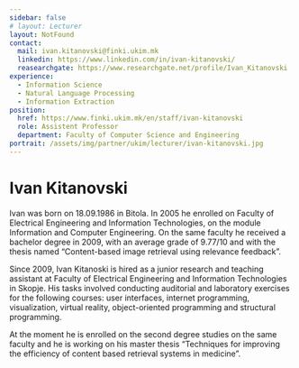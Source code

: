 ```yaml
---
sidebar: false
# layout: Lecturer
layout: NotFound
contact:
  mail: ivan.kitanovski@finki.ukim.mk
  linkedin: https://www.linkedin.com/in/ivan-kitanovski/
  reasearchgate: https://www.researchgate.net/profile/Ivan_Kitanovski
experience:
  - Information Science
  - Natural Language Processing
  - Information Extraction
position:
  href: https://www.finki.ukim.mk/en/staff/ivan-kitanovski
  role: Assistent Professor
  department: Faculty of Computer Science and Engineering
portrait: /assets/img/partner/ukim/lecturer/ivan-kitanovski.jpg
---
```


# Ivan Kitanovski

Ivan was born on 18.09.1986 in Bitola.
In 2005 he enrolled on Faculty of Electrical Engineering and Information Technologies, on the module Information and Computer Engineering.
On the same faculty he received a bachelor degree in 2009, with an average grade of 9.77/10 and with the thesis named “Content-based image retrieval using relevance feedback”.

<!-- more -->

Since 2009, Ivan Kitanoski is hired as a junior research and teaching assistant at Faculty of Electrical Engineering and Information Technologies in Skopje.
His tasks involved conducting auditorial and laboratory exercises for the following courses: user interfaces, internet programming, visualization, virtual reality, object-oriented programming and structural programming.

At the moment he is enrolled on the second degree studies on the same faculty and he is working on his master thesis “Techniques for improving the efficiency of content based retrieval systems in medicine”.
